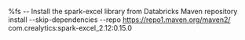 %fs
-- Install the spark-excel library from Databricks Maven repository
install --skip-dependencies --repo https://repo1.maven.org/maven2/ com.crealytics:spark-excel_2.12:0.15.0
